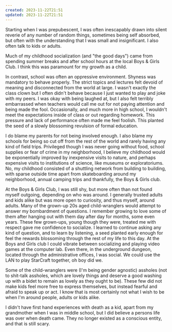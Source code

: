 ```yaml
---
created: 2023-11-22T21:51
updated: 2023-11-22T21:51
---
```

Starting when I was prepubescent, I was often inescapably drawn into silent reverie of any number of random things, sometimes being self absorbed, but often with the understanding that I was small and insignificant. I also often talk to kids or adults. 

Much of my childhood socialization (and "the good days") came from spending summer breaks and after school hours at the local Boys & Girls Club. I think this was paramount for my growth as a child. 

In contrast, school was often an oppressive environment. Shyness was mandatory to behave properly. The strict topics and lectures felt devoid of meaning and disconnected from the world at large. I wasn't exactly the class clown but I often didn't behave because I just wanted to play and joke with my peers. I was okay with being laughed at, but I also felt terribly embarrassed when teachers would call me out for not paying attention and being made the fool. Occasionally, and much more in high school, I wouldn't meet the expectations inside of class or out regarding homework. This pressure and lack of performance often made me feel foolish. This planted the seed of a slowly blossoming revulsion of formal education. 

I do blame my parents for not being involved enough. I also blame my schools for being so cut off from the rest of the world and rarely having any kind of field trips. Privileged though I was never going without food, school supplies or fear of crime in my neighborhood, I believe my childhood would be exponentially improved by inexpensive visits to nature, and perhaps expensive visits to institutions of science, like museums or exploratoriums. No, my childhood consisted of a shuttling network from building to building, with sparse outside time apart from skateboarding around my neighborhood, annual camping trips and thankfully, the Boys & Girls club.

At the Boys & Girls Club, I was still shy, but more often than not found myself outgoing, depending on who was around. I generally trusted adults and kids alike but was more open to curiosity, and thus myself, around adults. Many of the grown-up 20s aged child-wranglers would attempt to answer my bombardment of questions. I remember growing to love some of them  after hanging out with them day after day for months, some even years. These few grown-ups, young though they were, treated me with respect gave me confidence to socialize. I learned to continue asking any kind of question, and to learn by listening, a seed planted early enough for feel the rewards blossoming through the rest of my life to this day. At the Boys and Girls club I could vibrate between socializing and playing video games at the computer lab. Even there, in the underground dungeon, located through the administrative offices, I was social. We could use the LAN to play StarCraft together, oh boy did we.

Some of the child-wranglers were (I'm being gender agnostic) assholes (not to shit-talk assholes, which are lovely things and deserve a good washing up with a bidet to remain as lovely as they ought to be). These few did not make kids feel more free to express themselves, but instead fearful and afraid to speak up or act. I know that is most certainly not what I wish to be when I'm around people, adults or kids alike.
 
I didn't have first hand experiences with death as a kid, apart from my grandmother when I was in middle school, but I did believe a persons life was over when death came. They no longer existed as a conscious entity, and that is still scary. 
